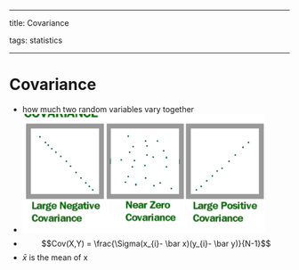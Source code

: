 
---

title: Covariance

tags: statistics 

---

# Covariance
- how much two random variables vary together
- ![](assets/Pasted%20image%2020220617141519.png)
- $$Cov(X,Y) = \frac{\Sigma(x_{i}- \bar x)(y_{i}- \bar y)}{N-1}$$
- $\bar x$ is the mean of x











